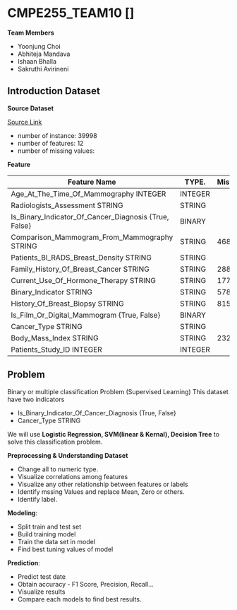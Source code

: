 # CMPE255_TEAM10 []

**Team Members**

* Yoonjung Choi
* Abhiteja Mandava
* Ishaan Bhalla
* Sakruthi Avirineni


## Introduction Dataset

**Source Dataset**

[Source Link](https://www.openml.org/search?type=data&status=active&id=43687&sort=runs)

* number of instance: 39998
* number of features: 12
* number of missing values: 

**Feature**

| Feature Name                                              |  TYPE. | MissigValue|
|-----------------------------------------------------------|--------|------------|
| Age_At_The_Time_Of_Mammography INTEGER                    | INTEGER|            | 
| Radiologists_Assessment STRING                            | STRING |            | 
| Is_Binary_Indicator_Of_Cancer_Diagnosis {True, False}     | BINARY |            | 
| Comparison_Mammogram_From_Mammography STRING              | STRING |   4680     |
| Patients_BI_RADS_Breast_Density STRING                    | STRING |            | 
| Family_History_Of_Breast_Cancer STRING                    | STRING |    288     | 
| Current_Use_Of_Hormone_Therapy STRING                     | STRING |   1772     | 
| Binary_Indicator STRING                                   | STRING |    578     | 
| History_Of_Breast_Biopsy STRING                           | STRING |    815     |
| Is_Film_Or_Digital_Mammogram {True, False}                | BINARY |            | 
| Cancer_Type STRING                                        | STRING |            | 
| Body_Mass_Index STRING                                    | STRING |   23208    |
| Patients_Study_ID INTEGER                                 | INTEGER|            |


## Problem
Binary or multiple classification Problem (Supervised Learning)
This dataset have two indicators

* Is_Binary_Indicator_Of_Cancer_Diagnosis {True, False}
* Cancer_Type STRING

We will use **Logistic Regression, SVM(linear & Kernal), Decision Tree** to solve this classification problem.

**Preprocessing & Understanding Dataset**
* Change all to numeric type.
* Visualize correlations among features
* Visualize any other relationship between features or labels
* Identify mssing Values and replace Mean, Zero or others.    
* Identify label.

**Modeling**:
   
* Split train and test set
* Build training model
* Train the data set in model
* Find best tuning values of model

**Prediction**:
* Predict test date 
* Obtain accuracy - F1 Score, Precision, Recall...
* Visualize results
* Compare each models to find best results.

